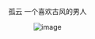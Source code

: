 <div style="text-align: center; background: url(https://img2.baidu.com/it/u=1539072700,2498080864&fm=253&fmt=auto&app=138&f=JPEG?w=658&h=411)">

孤云 一个喜欢古风的男人

![image](https://user-images.githubusercontent.com/77197374/174712026-765d52db-dfd4-4f3b-b1b7-eec8ea009377.png)
